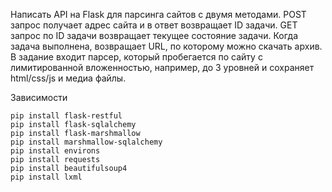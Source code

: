 Написать API на Flask для парсинга сайтов с двумя методами. POST запрос получает адрес сайта и в ответ возвращает ID задачи. GET запрос по ID задачи возвращает текущее состояние задачи. Когда задача выполнена, возвращает URL, по которому можно скачать архив.
 В задание входит парсер, который пробегается по сайту с лимитированной вложенностью, например, до 3 уровней и сохраняет html/css/js и медиа файлы.

Зависимости

```pip install flask 
pip install flask-restful 
pip install flask-sqlalchemy 
pip install flask-marshmallow 
pip install marshmallow-sqlalchemy 
pip install environs
pip install requests
pip install beautifulsoup4
pip install lxml